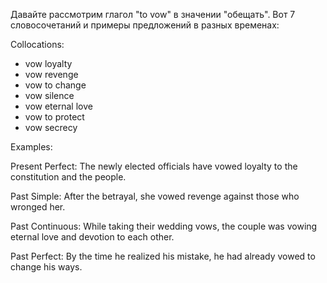 
Давайте рассмотрим глагол "to vow" в значении "обещать". Вот 7 словосочетаний и примеры предложений в разных временах:

Collocations:
- vow loyalty
- vow revenge
- vow to change
- vow silence
- vow eternal love
- vow to protect
- vow secrecy

Examples:

Present Perfect: The newly elected officials have vowed loyalty to the constitution and the people.

Past Simple: After the betrayal, she vowed revenge against those who wronged her.

Past Continuous: While taking their wedding vows, the couple was vowing eternal love and devotion to each other.

Past Perfect: By the time he realized his mistake, he had already vowed to change his ways.